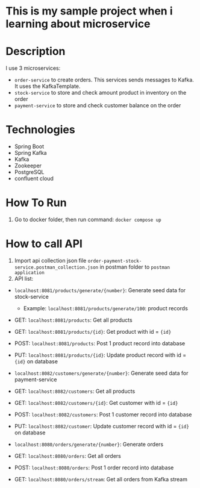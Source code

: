 # This is my sample project when i learning about microservice
# Description
I use 3 microservices: 
- `order-service` to create orders. This services sends messages to Kafka. It uses the KafkaTemplate.
- `stock-service` to store and check amount product in inventory on the order
- `payment-service` to store and check customer balance on the order

# Technologies
- Spring Boot
- Spring Kafka
- Kafka
- Zookeeper
- PostgreSQL
- confluent cloud

# How To Run
1. Go to docker folder, then run command: `docker compose up`

# How to call API
1. Import api collection json file `order-payment-stock-service.postman_collection.json` in postman folder to `postman application`
2. API list:
- `localhost:8081/products/generate/{number}`: Generate seed data for stock-service
  + Example: `localhost:8081/products/generate/100`: product records
- GET: `localhost:8081/products`: Get all products
- GET: `localhost:8081/products/{id}`: Get product with id = `{id}`
- POST: `localhost:8081/products`: Post 1 product record into database
- PUT: `localhost:8081/products/{id}`: Update product record with id = `{id}` on database

- `localhost:8082/customers/generate/{number}`: Generate seed data for payment-service
- GET: `localhost:8082/customers`: Get all products
- GET: `localhost:8082/customers/{id}`: Get customer with id = `{id}`
- POST: `localhost:8082/customers`: Post 1 customer record into database
- PUT: `localhost:8082/customer`: Update customer record with id = `{id}` on database

- `localhost:8080/orders/generate/{number}`: Generate orders
- GET: `localhost:8080/orders`: Get all orders
- POST: `localhost:8080/orders`: Post 1 order record into database
- GET: `localhost:8080/orders/stream`: Get all orders from Kafka stream
